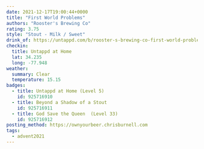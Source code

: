 ```yaml
---
date: 2021-12-17T19:00:44+0000
title: "First World Problems"
authors: "Rooster's Brewing Co"
rating: 3.75
style: "Stout - Milk / Sweet"
drink_of: https://untappd.com/b/rooster-s-brewing-co-first-world-problems/3030562
checkin:
  title: Untappd at Home
  lat: 34.235
  long: -77.948
weather:
  summary: Clear
  temperature: 15.15
badges:
  - title: Untappd at Home (Level 5)
    id: 925716910
  - title: Beyond a Shadow of a Stout
    id: 925716911
  - title: God Save the Queen  (Level 33)
    id: 925716912
posting_method: https://ownyourbeer.chrisburnell.com
tags:
  - advent2021
---
```

